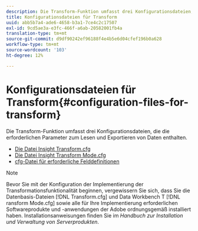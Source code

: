 ```yaml
---
description: Die Transform-Funktion umfasst drei Konfigurationsdateien, die die erforderlichen Parameter zum Lesen und Exportieren von Daten enthalten.
title: Konfigurationsdateien für Transform
uuid: abb5b7a4-ade6-4658-b3a1-7ce4c2c17507
exl-id: 9cd5ae3a-e3fc-466f-a6ab-20582001fb4a
translation-type: tm+mt
source-git-commit: d9df90242ef96188f4e4b5e6d04cfef196b0a628
workflow-type: tm+mt
source-wordcount: '103'
ht-degree: 12%

---
```


# Konfigurationsdateien für Transform{#configuration-files-for-transform}

Die Transform-Funktion umfasst drei Konfigurationsdateien, die die erforderlichen Parameter zum Lesen und Exportieren von Daten enthalten.

* [Die Datei Insight Transform.cfg](../../../../home/c-dataset-const-proc/c-transf-func/c-config-files-transf/t-ins-transf-file/t-ins-transf-file.md#task-857fc535ccdb4c39b763179efa4b0f13)
* [Die Datei Insight Transform Mode.cfg](../../../../home/c-dataset-const-proc/c-transf-func/c-config-files-transf/t-transf-mode-file.md#task-816c4723c08541898cd3449474dee3df)
* [cfg-Datei für erforderliche Felddefinitionen](../../../../home/c-dataset-const-proc/c-transf-func/c-config-files-transf/c-req-field-def-file.md#concept-3697c777c09049ccac0354962e7bb64c)

>[!NOTE]
>
>Bevor Sie mit der Konfiguration der Implementierung der Transformationsfunktionalität beginnen, vergewissern Sie sich, dass Sie die Datenbasis-Dateien [!DNL Transform.cfg] und Data Workbench T [!DNL ransform Mode.cfg] sowie alle für Ihre Implementierung erforderlichen Softwareprodukte und -anwendungen der Adobe ordnungsgemäß installiert haben. Installationsanweisungen finden Sie im *Handbuch zur Installation und Verwaltung von Serverprodukten*.
